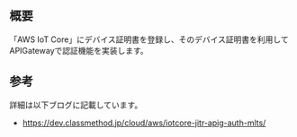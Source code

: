 ## 概要
「AWS IoT Core」にデバイス証明書を登録し、そのデバイス証明書を利用してAPIGatewayで認証機能を実装します。

## 参考
詳細は以下ブログに記載しています。

- https://dev.classmethod.jp/cloud/aws/iotcore-jitr-apig-auth-mlts/